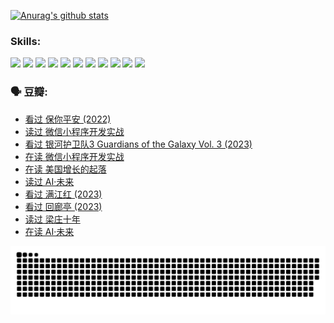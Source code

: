 
[![Anurag's github stats](https://github-readme-stats.vercel.app/api?username=w940853815)](https://github.com/anuraghazra/github-readme-stats)

### Skills:

<code><img height="32" src="https://cdn.jsdelivr.net/npm/simple-icons@v5/icons/python.svg"></code>
<code><img height="32" src="https://cdn.jsdelivr.net/npm/simple-icons@v5/icons/javascript.svg"></code>
<code><img height="32" src="https://cdn.jsdelivr.net/npm/simple-icons@v5/icons/django.svg"></code>
<code><img height="32" src="https://cdn.jsdelivr.net/npm/simple-icons@v5/icons/flask.svg"></code>
<code><img height="32" src="https://cdn.jsdelivr.net/npm/simple-icons@v5/icons/vuetify.svg"></code>
<code><img height="32" src="https://cdn.jsdelivr.net/npm/simple-icons@v5/icons/git.svg"></code>
<code><img height="32" src="https://cdn.jsdelivr.net/npm/simple-icons@v5/icons/docker.svg"></code>
<code><img height="32" src="https://cdn.jsdelivr.net/npm/simple-icons@v5/icons/postgresql.svg"></code>
<code><img height="32" src="https://cdn.jsdelivr.net/npm/simple-icons@v5/icons/elasticsearch.svg"></code>
<code><img height="32" src="https://cdn.jsdelivr.net/npm/simple-icons@v5/icons/macos.svg"></code>
<code><img height="32" src="https://cdn.jsdelivr.net/npm/simple-icons@v5/icons/linux.svg"></code>

### 🗣 豆瓣:

<!-- DOUBAN-ACTIVITIES:START -->
- [看过 保你平安‎ (2022)](https://www.douban.com/people/136069238/status/4239139510/?_i=84822575)
- [读过 微信小程序开发实战](https://www.douban.com/people/136069238/status/4237321528/?_i=84822575)
- [看过 银河护卫队3 Guardians of the Galaxy Vol. 3‎ (2023)](https://www.douban.com/people/136069238/status/4236631849/?_i=84822575)
- [在读 微信小程序开发实战](https://www.douban.com/people/136069238/status/4230177692/?_i=84822575)
- [在读 美国增长的起落](https://www.douban.com/people/136069238/status/4220055912/?_i=84822575)
- [读过 AI·未来](https://www.douban.com/people/136069238/status/4220054171/?_i=84822575)
- [看过 满江红‎ (2023)](https://www.douban.com/people/136069238/status/4219146433/?_i=84822575)
- [看过 回廊亭‎ (2023)](https://www.douban.com/people/136069238/status/4215992758/?_i=84822575)
- [读过 梁庄十年](https://www.douban.com/people/136069238/status/4206664969/?_i=84822575)
- [在读 AI·未来](https://www.douban.com/people/136069238/status/4206653520/?_i=84822575)
<!-- DOUBAN-ACTIVITIES:END -->


![Snake animation](https://raw.githubusercontent.com/w940853815/w940853815/output/github-contribution-grid-snake.svg)

<!--
**w940853815/w940853815** is a ✨ _special_ ✨ repository because its `README.md` (this file) appears on your GitHub profile.

Here are some ideas to get you started:

- 🔭 I’m currently working on ...
- 🌱 I’m currently learning ...
- 👯 I’m looking to collaborate on ...
- 🤔 I’m looking for help with ...
- 💬 Ask me about ...
- 📫 How to reach me: ...
- 😄 Pronouns: ...
- ⚡ Fun fact: ...
-->
